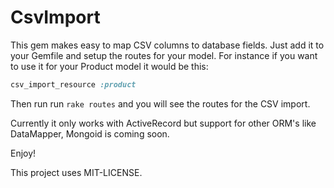CsvImport
=========
This gem makes easy to map CSV columns to database fields. Just add it to your Gemfile and setup the routes for your model. For instance if you want to use it for your Product model it would be this:
```ruby
csv_import_resource :product
```
Then run run ```rake routes``` and you will see the routes for the CSV import.

Currently it only works with ActiveRecord but support for other ORM's like DataMapper, Mongoid is coming soon.

Enjoy!

This project uses MIT-LICENSE.